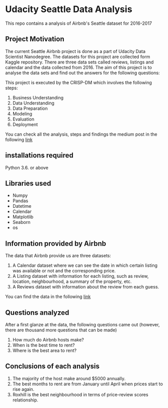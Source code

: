 # Udacity Seattle Data Analysis

This repo contains a analysis of Airbnb's Seattle dataset for 2016-2017

## Project Motivation

The current Seattle Airbnb project is done as a part of Udacity Data Scientist Nanodegree. 
The datasets for this project are collected form Kaggle repository. There are three data sets called reviews, listings and calendar and the data collected from 2016. 
The aim of this project is to analyse the data sets and find out the answers for the following questions: 

This project is executed by the CRISP-DM which involves the following steps:

1. Business Understanding 
2. Data Understanding 
3. Data Preparation 
4. Modeling 
5. Evaluation 
6. Deployment

You can check all the analysis, steps and findings the medium post in the following [link](https://patonv.medium.com/seattle-airbnb-udacity-project-2d1e583e8155)

## installations required

Python 3.6. or above

## Libraries used

- Numpy
- Pandas
- Datetime
- Calendar
- Matplotlib
- Seaborn
- os

## Information provided by Airbnb

The data that Airbnb provide us are three datasets:

1. A Calendar dataset where we can see the date in which certain listing was available or not and the corresponding price.
2. A Listing dataset with information for each listing, such as review, location, neighbourhood, a summary of the property, etc.
3. A Reviews dataset with information about the review from each guess.

You can find the data in the following [link](https://www.kaggle.com/airbnb/seattle?select=reviews.csv)

## Questions analyzed

After a first glanze at the data, the following questions came out (however, there are thousand more questions that can be made)

1. How much do Airbnb hosts make?
2. When is the best time to rent?
3. Where is the best area to rent?

## Conclusions of each analysis

1. The majority of the host make around $5000 annually.
2. The best months to rent are from January until April when prices start to rise again.
3. Roxhill is the best neighbourhood in terms of price-review scores relationship.
